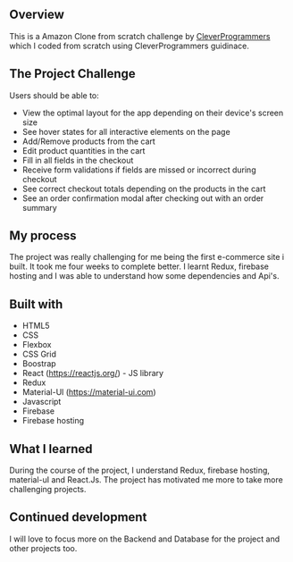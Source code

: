 ## Overview
This is a Amazon Clone from scratch challenge by [CleverProgrammers](https://github.com/CleverProgrammers) which I coded from scratch using CleverProgrammers guidinace.

## The Project Challenge
Users should be able to:
- View the optimal layout for the app depending on their device's screen size
- See hover states for all interactive elements on the page
- Add/Remove products from the cart
- Edit product quantities in the cart
- Fill in all fields in the checkout
- Receive form validations if fields are missed or incorrect during checkout
- See correct checkout totals depending on the products in the cart
- See an order confirmation modal after checking out with an order summary
 
 
## My process
The project was really challenging for me being the first e-commerce site i built. It took me four weeks to complete better. I learnt Redux, firebase hosting and I was able to understand how some dependencies and Api's.

 
## Built with
- HTML5 
- CSS 
- Flexbox
- CSS Grid
- Boostrap
- React  (https://reactjs.org/) - JS library
- Redux
- Material-Ul (https://material-ui.com)
- Javascript
- Firebase
- Firebase hosting
 


## What I learned
During the course of the project, I understand Redux, firebase hosting, material-uI and React.Js. The project has motivated me more to take more challenging projects. 

 ## Continued development
I will love to focus more on the Backend and Database for the project and other projects too.
